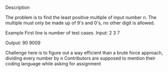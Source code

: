 Description

The problem is to find the least positive multiple of input number n. The multiple must only be made up of 9's and 0's, no other digit is allowed.

Example
First line is number of test cases.
Input:
2
3
7

Output:
90
9009

Challenge here is to figure out a way efficient than a brute force approach, dividing every number by n
Contributors are supposed to mention their coding language while asking for assignment